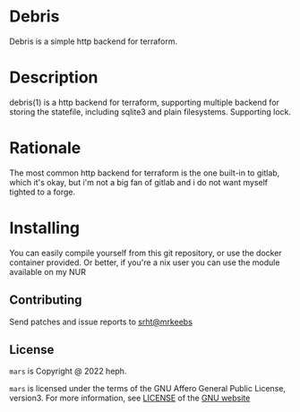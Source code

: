 # Debris
Debris is a simple http backend for terraform.

# Description
debris(1) is a http backend for terraform, supporting multiple
backend for storing the statefile, including sqlite3 and plain
filesystems. Supporting lock.

# Rationale
The most common http backend for terraform is the one built-in to
gitlab, which it's okay, but i'm not a big fan of gitlab and i do not
want myself tighted to a forge.

# Installing
You can easily compile yourself from this git repository, or
use the docker container provided. Or better, if you're a nix user
you can use the module available on my NUR

 ## Contributing

Send patches and issue reports to [srht@mrkeebs](mailto:srht@mrkeebs.eu)

## License

`mars` is Copyright @ 2022 heph.

`mars` is licensed under the terms of the GNU Affero General Public License, version3. For more information, see [LICENSE][] of the [GNU website][agpl-3]

[LICENSE]: LICENSE
[agpl-3]: https://www.gnu.org/licenses/agpl-3.0.standalone.html
